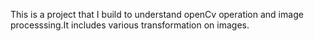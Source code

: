 This is a project that I build to understand openCv operation and image processsing.It includes various transformation on images.
